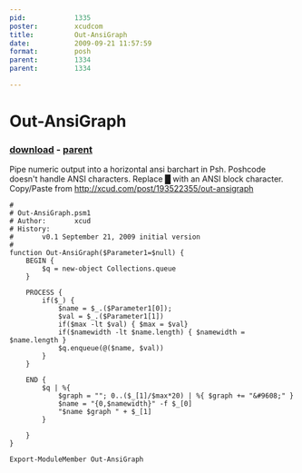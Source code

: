 ```yaml
---
pid:            1335
poster:         xcudcom
title:          Out-AnsiGraph
date:           2009-09-21 11:57:59
format:         posh
parent:         1334
parent:         1334

---
```


# Out-AnsiGraph

### [download](1335.ps1) - [parent](1334.md)

Pipe numeric output into a horizontal ansi barchart in Psh. Poshcode doesn't handle ANSI characters. Replace &#9608; with an ANSI block character. Copy/Paste from http://xcud.com/post/193522355/out-ansigraph

```posh
#
# Out-AnsiGraph.psm1
# Author:       xcud
# History:
#       v0.1 September 21, 2009 initial version
#
function Out-AnsiGraph($Parameter1=$null) {
	BEGIN {
		$q = new-object Collections.queue
	}

	PROCESS {
		if($_) {
			$name = $_.($Parameter1[0]);
			$val = $_.($Parameter1[1])
			if($max -lt $val) { $max = $val}		 
			if($namewidth -lt $name.length) { $namewidth = $name.length }
			$q.enqueue(@($name, $val))			
		}
	}

	END {
		$q | %{
			$graph = ""; 0..($_[1]/$max*20) | %{ $graph += "&#9608;" }
			$name = "{0,$namewidth}" -f $_[0]
			"$name $graph " + $_[1]
		}

	}
}

Export-ModuleMember Out-AnsiGraph
```
